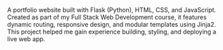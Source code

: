 A portfolio website built with Flask (Python), HTML, CSS, and JavaScript. Created as part of my Full Stack Web Development course, it features dynamic routing, responsive design, and modular templates using Jinja2. This project helped me gain experience building, styling, and deploying a live web app.